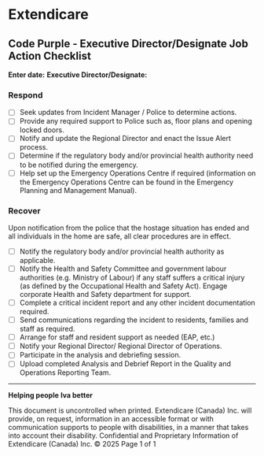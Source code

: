 # Extendicare

## Code Purple - Executive Director/Designate Job Action Checklist

**Enter date:**
**Executive Director/Designate:**

### Respond
- [ ] Seek updates from Incident Manager / Police to determine actions.
- [ ] Provide any required support to Police such as, floor plans and opening locked doors.
- [ ] Notify and update the Regional Director and enact the Issue Alert process.
- [ ] Determine if the regulatory body and/or provincial health authority need to be notified during the emergency.
- [ ] Help set up the Emergency Operations Centre if required (information on the Emergency Operations Centre can be found in the Emergency Planning and Management Manual).

### Recover
Upon notification from the police that the hostage situation has ended and all individuals in the home are safe, all clear procedures are in effect.
- [ ] Notify the regulatory body and/or provincial health authority as applicable.
- [ ] Notify the Health and Safety Committee and government labour authorities (e.g. Ministry of Labour) if any staff suffers a critical injury (as defined by the Occupational Health and Safety Act). Engage corporate Health and Safety department for support.
- [ ] Complete a critical incident report and any other incident documentation required.
- [ ] Send communications regarding the incident to residents, families and staff as required.
- [ ] Arrange for staff and resident support as needed (EAP, etc.)
- [ ] Notify your Regional Director/ Regional Director of Operations.
- [ ] Participate in the analysis and debriefing session.
- [ ] Upload completed Analysis and Debrief Report in the Quality and Operations Reporting Team.

----

**Helping people**
**Iva better**

This document is uncontrolled when printed.
Extendicare (Canada) Inc. will provide, on request, information in an accessible format or with communication supports to people with disabilities, in a manner that takes into account their disability.
Confidential and Proprietary Information of Extendicare (Canada) Inc. © 2025
Page 1 of 1